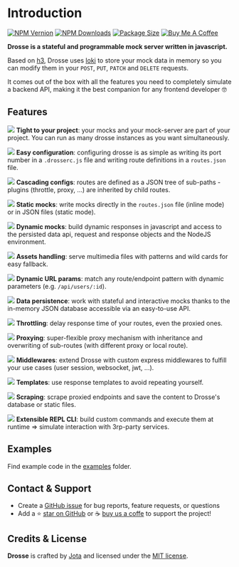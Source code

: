 # Introduction

[![NPM Vernion](https://flat.badgen.net/npm/v/@jota-one/drosse)](https://www.npmjs.com/package/@jota-one/drosse)
[![NPM Downloads](https://flat.badgen.net/npm/dt/@jota-one/drosse)](https://www.npmjs.com/package/@jota-one/drosse)
[![Package Size](https://flat.badgen.net/packagephobia/install/@jota-one/drosse)](https://packagephobia.now.sh/result?p=@jota-one/drosse)
[![Buy Me A Coffee][bmc-shield-src]][bmc-href]

<!-- Badges -->
[bmc-src]: https://bmc-cdn.nyc3.digitaloceanspaces.com/BMC-button-images/custom_images/orange_img.png
[bmc-href]: https://www.buymeacoffee.com/drosse
[bmc-shield-src]: https://img.shields.io/static/v1?message=Buy%20me%20a%20coffee&logo=buy-me-a-coffee&style=flat-square&label=Sponsor&logoColor=white&color=ff813f

**Drosse is a stateful and programmable mock server written in javascript.**

Based on [h3](https://github.com/unjs/h3), Drosse uses [loki](https://github.com/techfort/LokiJS)
to store your mock data in memory so you can modify them in your
`POST`, `PUT`, `PATCH` and `DELETE` requests.

It comes out of the box with all the features you need to completely simulate a backend API,
making it the best companion for any frontend developer 🤓

## Features

![](/_media/paperclip.svg) **Tight to your project**: your mocks and your mock-server are part of your project. You can run as many drosse instances as you want simultaneously.

![](/_media/configuration.svg) **Easy configuration**: configuring drosse is as simple as writing its port number in a `.drosserc.js` file and writing route definitions in a `routes.json` file.

![](/_media/cascading.svg) **Cascading configs**: routes are defined as a JSON tree of sub-paths - plugins (throttle, proxy, ...) are inherited by child routes.

![](/_media/static-mocks.svg) **Static mocks**: write mocks directly in the `routes.json` file (inline mode) or in JSON files (static mode).

![](/_media/dynamic-mocks.svg) **Dynamic mocks**: build dynamic responses in javascript and access to the persisted data api, request and response objects and the NodeJS environment.

![](/_media/assets.svg) **Assets handling**: serve multimedia files with patterns and wild cards for easy fallback.

![](/_media/url-param.svg) **Dynamic URL params**: match any route/endpoint pattern with dynamic parameters (e.g. `/api/users/:id`).

![](/_media/database.svg) **Data persistence**: work with stateful and interactive mocks thanks to the in-memory JSON database accessible via an easy-to-use API.

![](/_media/throttle.svg) **Throttling**: delay response time of your routes, even the proxied ones.

![](/_media/proxy.svg) **Proxying**: super-flexible proxy mechanism with inheritance and overwriting of sub-routes (with different proxy or local route).

![](/_media/middleware.svg) **Middlewares**: extend Drosse with custom express middlewares to fulfill your use cases (user session, websocket, jwt, ...).

![](/_media/template.svg) **Templates**: use response templates to avoid repeating yourself.

![](/_media/scrape.svg) **Scraping**: scrape proxied endpoints and save the content to Drosse's database or static files.

![](/_media/cli.svg) **Extensible REPL CLI**: build custom commands and execute them at runtime => simulate interaction with 3rp-party services.

## Examples
Find example code in the [examples](https://github.com/jota-one/drosse/tree/master/examples) folder.

## Contact & Support

- Create a [GitHub issue](https://github.com/jota-one/drosse/issues) for bug reports, feature requests, or questions
- Add a ⭐️ [star on GitHub](https://github.com/jota-one/drosse) or ☕️ [buy us a coffe](https://www.buymeacoffee.com/drosse) to support the project!

## Credits & License

**Drosse** is crafted by [Jota](https://jota.one) and licensed under the [MIT license](https://github.com/jota-one/drosse/blob/master/LICENSE).
